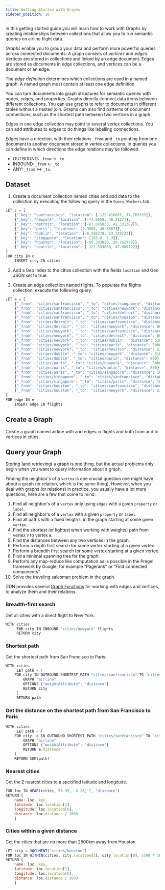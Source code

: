 ```yaml
---
title: Getting Started with Graphs
sidebar_position: 10
---
```


In this getting started guide you will learn how to work with Graphs by creating relationships between collections that allow you to run semantic queries on airline flight data.

_Graphs_ enable you to group your data and perform more powerful queries across connected documents. A graph consists of _vertices_ and _edges_. Vertices are stored in collections and linked by an edge document. Edges are stored as documents in edge collections, and vertices can be a document or an edge.

The _edge definition_ determines which collections are used in a named graph. A named graph must contain at least one edge definition.

 You can turn documents into graph structures for semantic queries with nodes, edges, and properties. Graphs directly connect data items between different collections. You can use graphs to refer to documents in different tables without a nested join. Graphs can also find patterns of document connections, such as the shortest path between two vertices in a graph.

Edges in one edge collection may point to several vertex collections. You can add attributes to edges to do things like labelling connections.

Edges have a direction, with their relations `_from` and `_to` pointing from one document to another document stored in vertex collections. In queries you can define in which directions the edge relations may be followed:

- OUTBOUND: `_from` → `_to`
- INBOUND: `_from` ← `_to`
- ANY: `_from` ↔ `_to`.

## Dataset

1. Create a document collection named cities and add data to the collection by executing the following query in the `Query Workers` tab:

```JavaScript
LET c = [
	{"_key": "sanfrancisco", "location": [-122.416667, 37.783333]},
	{"_key": "newyork", "location": [-74.0059, 40.7127]},
	{"_key": "detroit", "location": [-83.045833, 42.331389]},
	{"_key": "paris", "location": [2.3508, 48.8567]},
	{"_key": "dublin", "location": [-6.260278, 53.349722]},
	{"_key": "singapore", "location": [103.8, 1.3]},
	{"_key": "houston", "location": [-95.383056, 29.762778]},
	{"_key": "seattle", "location": [-122.333056, 47.609722]}
]
FOR city IN c
    INSERT city IN cities
```

2. Add a Geo Index to the cities collection with the fields `location` and Geo JSON set to true.

3. Create an edge collection named flights. To populate the flights collection, execute the following query:

```JavaScript
LET e = [
	{"_from": "cities/sanfrancisco", "_to": "cities/singapore", "distance": 13600},
	{"_from": "cities/sanfrancisco", "_to": "cities/newyork", "distance": 4000},
	{"_from": "cities/sanfrancisco", "_to": "cities/detroit", "distance": 3300},
	{"_from": "cities/sanfrancisco", "_to": "cities/houston", "distance": 2600},
	{"_from": "cities/detroit", "_to": "cities/sanfrancisco", "distance": 3300},
	{"_from": "cities/detroit", "_to": "cities/newyork", "distance": 800},
	{"_from": "cities/newyork", "_to": "cities/sanfrancisco", "distance": 4000},
	{"_from": "cities/newyork", "_to": "cities/detroit", "distance": 800},
	{"_from": "cities/newyork", "_to": "cities/dublin", "distance": 5100},
	{"_from": "cities/newyork", "_to": "cities/paris", "distance": 5800},
	{"_from": "cities/newyork", "_to": "cities/houston", "distance": 2300},
	{"_from": "cities/dublin", "_to": "cities/newyork", "distance": 5100},
	{"_from": "cities/dublin", "_to": "cities/paris", "distance": 800},
	{"_from": "cities/paris", "_to": "cities/newyork", "distance": 5800},
	{"_from": "cities/paris", "_to": "cities/dublin", "distance": 800},
	{"_from": "cities/paris", "_to": "cities/singapore", "distance": 10700},
	{"_from": "cities/singapore", "_to": "cities/sanfrancisco", "distance": 13600},
	{"_from": "cities/singapore", "_to": "cities/paris", "distance": 10700},
	{"_from": "cities/houston", "_to": "cities/sanfrancisco", "distance": 2600},
	{"_from": "cities/houston", "_to": "cities/newyork", "distance": 2300}
]
FOR edge IN e
    INSERT edge IN flights
```

## Create a Graph

Create a graph named airline with and edges in flights and both from and to vertices in cities.

## Query your Graph

Storing (and retrieving) a graph is one thing, but the actual problems only begin when you want to query information about a graph.

Finding the neighbor's of a `vertex` is one crucial question one might have about a graph (or relation, which is the same thing). However, when you deal with graphs (or relations) in practice, you usually have a lot more questions, here are a few that come to mind:

1. Find all neighbor's of a `vertex` only using `edges` with a given `property` or `label`.
2. Find all neighbor's of a `vertex` with a given `property` or `label`.
3. Find all paths with a fixed length L in the graph starting at some given `vertex`.
4. Find the shortest (or lightest when working with weights) path from vertex `V` to vertex `W`.
5. Find the distances between any two vertices in the graph.
6. Perform a depth first search for some vertex starting at a given vertex.
7. Perform a breadth first search for some vertex starting at a given vertex.
8. Find a minimal spanning tree for the graph.
9. Perform any map-reduce like computation as is possible in the Pregel framework by Google, for example “Pagerank” or “Find connected components”.
10. Solve the traveling salesman problem in the graph.

GDN provides several [Graph Functions](../graphs/graph-queries/graph-functions.md) for working with edges and vertices, to analyze them and their relations.

### Breadth-first search

Get all cities with a direct flight to New York:

```JavaScript
WITH cities
     FOR city IN INBOUND "cities/newyork" flights
	 RETURN city
```

### Shortest path

Get the shortest path from San Francisco to Paris:

```JavaScript
WITH cities
     LET path = (
	FOR city IN OUTBOUND SHORTEST_PATH "cities/sanfrancisco" TO "cities/paris"
	    GRAPH "airline"
	    OPTIONS {"weightAttribute": "distance"}
	    RETURN city
     )
     RETURN path
```

### Get the distance on the shortest path from San Francisco to Paris

```JavaScript
WITH cities
     LET path = (
	FOR city, e IN OUTBOUND SHORTEST_PATH "cities/sanfrancisco" TO "cities/paris"
	    GRAPH "airline"
	    OPTIONS {"weightAttribute": "distance"}
	    RETURN e.distance
	)
	RETURN SUM(path)
```

### Nearest cities

Get the 2 nearest cities to a specified latitude and longitude.

```JavaScript
FOR loc IN NEAR(cities, 53.35, -6.26, 2, "distance")
RETURN {
	name: loc._key,
	latitude: loc.location[1],
	longitude: loc.location[0],
	distance: loc.distance / 1000
    }
```

### Cities within a given distance

Get the cities that are no more than 2500km away from Houston.

```JavaScript
LET city = DOCUMENT("cities/houston")
FOR loc IN WITHIN(cities, city.location[1], city.location[0], 2500 * 1000, "distance")
RETURN {
	name: loc._key,
	latitude: loc.location[1],
	longitude: loc.location[0],
	distance: loc.distance / 1000
    }
```
